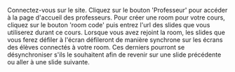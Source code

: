 Connectez-vous sur le site. 
Cliquez sur le bouton 'Professeur' pour accéder à la page d'accueil des professeurs.
Pour créer une room pour votre cours, cliquez sur le bouton 'room code' puis entrez l'url des slides que vous utiliserez durant ce cours.
Lorsque vous avez rejoint la room, les slides que vous ferez défiler à l'écran défileront de manière synchrone sur les écrans des élèves connectés à votre room.
Ces derniers pourront se désynchroniser s'ils le souhaitent afin de revenir sur une slide précédente ou aller à une slide suivante.